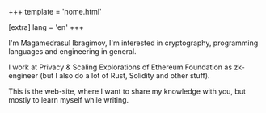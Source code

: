 +++
template = 'home.html'

[extra]
lang = 'en'
+++

I'm Magamedrasul Ibragimov, I'm interested in cryptography, 
programming languages and engineering in general. 

I work at Privacy & Scaling Explorations of Ethereum Foundation as zk-engineer (but I also do a lot of Rust, Solidity and other stuff).

This is the web-site, where I want to share my knowledge with you, but mostly to learn myself
while writing.
